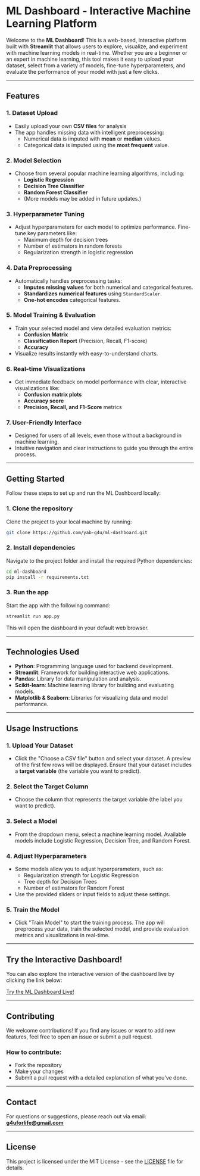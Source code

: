 # ML Dashboard - Interactive Machine Learning Platform

Welcome to the **ML Dashboard**! This is a web-based, interactive platform built with **Streamlit** that allows users to explore, visualize, and experiment with machine learning models in real-time. Whether you are a beginner or an expert in machine learning, this tool makes it easy to upload your dataset, select from a variety of models, fine-tune hyperparameters, and evaluate the performance of your model with just a few clicks.

---

## Features

### **1. Dataset Upload**
- Easily upload your own **CSV files** for analysis
- The app handles missing data with intelligent preprocessing:
  - Numerical data is imputed with **mean** or **median** values.
  - Categorical data is imputed using the **most frequent** value.
  
### **2. Model Selection**
- Choose from several popular machine learning algorithms, including:
  - **Logistic Regression**
  - **Decision Tree Classifier**
  - **Random Forest Classifier**
  - (More models may be added in future updates.)

### **3. Hyperparameter Tuning**
- Adjust hyperparameters for each model to optimize performance. Fine-tune key parameters like:
  - Maximum depth for decision trees
  - Number of estimators in random forests
  - Regularization strength in logistic regression

### **4. Data Preprocessing**
- Automatically handles preprocessing tasks:
  - **Imputes missing values** for both numerical and categorical features.
  - **Standardizes numerical features** using `StandardScaler`.
  - **One-hot encodes** categorical features.

### **5. Model Training & Evaluation**
- Train your selected model and view detailed evaluation metrics:
  - **Confusion Matrix**
  - **Classification Report** (Precision, Recall, F1-score)
  - **Accuracy**
- Visualize results instantly with easy-to-understand charts.

### **6. Real-time Visualizations**
- Get immediate feedback on model performance with clear, interactive visualizations like:
  - **Confusion matrix plots**
  - **Accuracy score**
  - **Precision, Recall, and F1-Score** metrics
  
### **7. User-Friendly Interface**
- Designed for users of all levels, even those without a background in machine learning.
- Intuitive navigation and clear instructions to guide you through the entire process.

---

## Getting Started

Follow these steps to set up and run the ML Dashboard locally:

### 1. Clone the repository

Clone the project to your local machine by running:

```bash
git clone https://github.com/yab-g4u/ml-dashboard.git
```

### 2. Install dependencies

Navigate to the project folder and install the required Python dependencies:

```bash
cd ml-dashboard
pip install -r requirements.txt
```

### 3. Run the app

Start the app with the following command:

```bash
streamlit run app.py
```

This will open the dashboard in your default web browser.

---

## Technologies Used

- **Python**: Programming language used for backend development.
- **Streamlit**: Framework for building interactive web applications.
- **Pandas**: Library for data manipulation and analysis.
- **Scikit-learn**: Machine learning library for building and evaluating models.
- **Matplotlib & Seaborn**: Libraries for visualizing data and model performance.

---

## Usage Instructions

### 1. **Upload Your Dataset**
- Click the "Choose a CSV file" button and select your dataset. A preview of the first few rows will be displayed. Ensure that your dataset includes a **target variable** (the variable you want to predict).

### 2. **Select the Target Column**
- Choose the column that represents the target variable (the label you want to predict).

### 3. **Select a Model**
- From the dropdown menu, select a machine learning model. Available models include Logistic Regression, Decision Tree, and Random Forest.

### 4. **Adjust Hyperparameters**
- Some models allow you to adjust hyperparameters, such as:
  - Regularization strength for Logistic Regression
  - Tree depth for Decision Trees
  - Number of estimators for Random Forest
- Use the provided sliders or input fields to adjust these settings.

### 5. **Train the Model**
- Click "Train Model" to start the training process. The app will preprocess your data, train the selected model, and provide evaluation metrics and visualizations in real-time.

---

## Try the Interactive Dashboard!

You can also explore the interactive version of the dashboard live by clicking the link below:

[Try the ML Dashboard Live!](https://ml-dashboard-egwwhfpax5cvufphgsahgd.streamlit.app/)

---

## Contributing

We welcome contributions! If you find any issues or want to add new features, feel free to open an issue or submit a pull request. 

### How to contribute:
- Fork the repository
- Make your changes
- Submit a pull request with a detailed explanation of what you’ve done.

---

## Contact

For questions or suggestions, please reach out via email:  
**g4uforlife@gmail.com**

---

## License

This project is licensed under the MIT License - see the [LICENSE](LICENSE) file for details.
